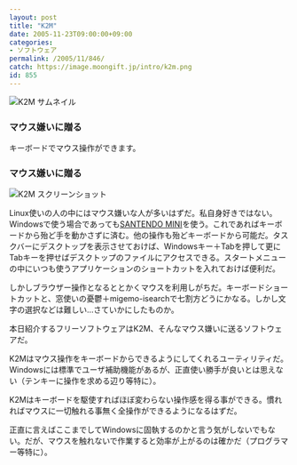```yaml
---
layout: post
title: "K2M"
date: 2005-11-23T09:00:00+09:00
categories:
- ソフトウェア
permalink: /2005/11/846/
catch: https://image.moongift.jp/intro/k2m.png
id: 855
---
```

 ![K2M サムネイル](https://image.moongift.jp/intro/k2m.s.png "K2M サムネイル")
  

### マウス嫌いに贈る
  
キーボードでマウス操作ができます。  
<!--more-->  

### マウス嫌いに贈る
  

![K2M スクリーンショット](https://image.moongift.jp/intro/k2m.png "K2M スクリーンショット")

  

Linux使いの人の中にはマウス嫌いな人が多いはずだ。私自身好きではない。Windowsで使う場合であっても[SANTENDO MINI](http://pt.afl.rakuten.co.jp/c/00d2d026.e0643ac0/?url=http%3a%2f%2fitem.rakuten.co.jp%2fpc-express%2f4546444004656%2f)を使う。これであればキーボードから殆ど手を動かさずに済む。他の操作も殆どキーボードから可能だ。タスクバーにデスクトップを表示させておけば、Windowsキー＋Tabを押して更にTabキーを押せばデスクトップのファイルにアクセスできる。スタートメニューの中にいつも使うアプリケーションのショートカットを入れておけば便利だ。

  

しかしブラウザー操作となるととかくマウスを利用しがちだ。キーボードショートカットと、窓使いの憂鬱＋migemo-isearchで七割方どうにかなる。しかし文字の選択などは難しい…さていかにしたものか。

  

本日紹介するフリーソフトウェアはK2M、そんなマウス嫌いに送るソフトウェアだ。

  

K2Mはマウス操作をキーボードからできるようにしてくれるユーティリティだ。Windowsには標準でユーザ補助機能があるが、正直使い勝手が良いとは思えない（テンキーに操作を求める辺り等特に）。

  

K2Mはキーボードを駆使すればほぼ変わらない操作感を得る事ができる。慣れればマウスに一切触れる事無く全操作ができるようになるはずだ。

  

正直に言えばここまでしてWindowsに固執するのかと言う気がしないでもない。だが、マウスを触れないで作業すると効率が上がるのは確かだ（プログラマー等特に）。

  

